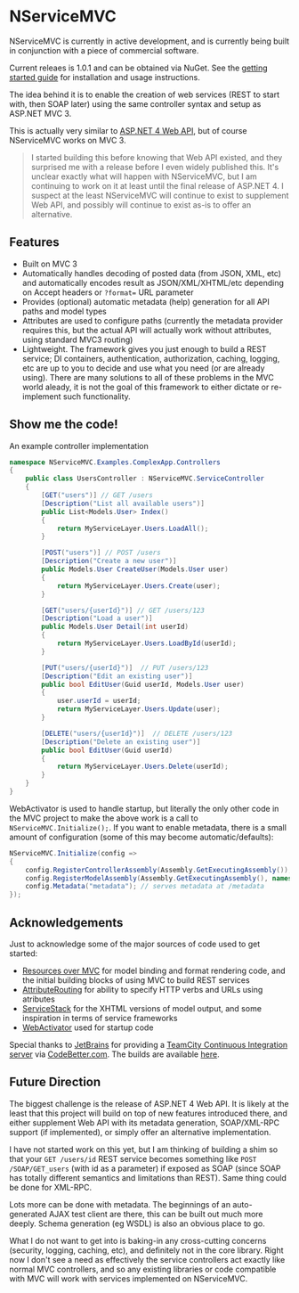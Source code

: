 NServiceMVC
===========

NServiceMVC is currently in active development, and is currently being built in conjunction with a piece of commercial software. 

Current releaes is 1.0.1 and can be obtained via NuGet. See the [getting started guide](https://github.com/gregmac/NServiceMVC/wiki/GettingStarted) for installation and usage instructions.

The idea behind it is to enable the creation of web services (REST to start with, then SOAP later) using the same controller syntax and setup as ASP.NET MVC 3.

This is actually very similar to [ASP.NET 4 Web API](http://www.asp.net/whitepapers/mvc4-release-notes#_Toc317096197), but of course NServiceMVC works on MVC 3.

> I started building this before knowing that Web API existed, and they surprised me with a release before I even widely published this. It's unclear exactly what will happen with NServiceMVC, but I am continuing to work on it at least until the final release of ASP.NET 4. I suspect at the least NServiceMVC will continue to exist to supplement Web API, and possibly will continue to exist as-is to offer an alternative.

Features
--------

 * Built on MVC 3
 * Automatically handles decoding of posted data (from JSON, XML, etc) and automatically encodes result as JSON/XML/XHTML/etc depending on Accept headers or `?format=` URL parameter
 * Provides (optional) automatic metadata (help) generation for all API paths and model types
 * Attributes are used to configure paths (currently the metadata provider requires this, but the actual API will actually work without attributes, using standard MVC3 routing)
 * Lightweight. The framework gives you just enough to build a REST service; DI containers, authentication, authorization, caching, logging, etc are up to you to decide and use what you need (or are already using). There are many solutions to all of these problems in the MVC world aleady, it is not the goal of this framework to either dictate or re-implement such functionality.


Show me the code! 
-----------------

An example controller implementation 

```csharp
namespace NServiceMVC.Examples.ComplexApp.Controllers
{
    public class UsersController : NServiceMVC.ServiceController
    {
        [GET("users")] // GET /users
        [Description("List all available users")]
        public List<Models.User> Index()
        {
			return MyServiceLayer.Users.LoadAll();
        }

        [POST("users")] // POST /users
        [Description("Create a new user")]
        public Models.User CreateUser(Models.User user)
        {
            return MyServiceLayer.Users.Create(user);
        }

        [GET("users/{userId}")] // GET /users/123
        [Description("Load a user")]
        public Models.User Detail(int userId)
        {
            return MyServiceLayer.Users.LoadById(userId);
        }

        [PUT("users/{userId}")]  // PUT /users/123
        [Description("Edit an existing user")]
        public bool EditUser(Guid userId, Models.User user)
        {
            user.userId = userId; 
            return MyServiceLayer.Users.Update(user);
        }

        [DELETE("users/{userId}")]  // DELETE /users/123
        [Description("Delete an existing user")]
        public bool EditUser(Guid userId)
        {
            return MyServiceLayer.Users.Delete(userId);
        }
    }
}
```

WebActivator is used to handle startup, but literally the only other code in the MVC project to make the above work is a call to `NServiceMVC.Initialize();`. If you want to enable metadata, there is a small amount of configuration (some of this may become automatic/defaults):

```csharp
NServiceMVC.Initialize(config =>
{
	config.RegisterControllerAssembly(Assembly.GetExecutingAssembly()); 
	config.RegisterModelAssembly(Assembly.GetExecutingAssembly(), namespace:"NServiceMVC.Examples.Models"); 
	config.Metadata("metadata"); // serves metadata at /metadata 
});
```


Acknowledgements
----------------

Just to acknowledge some of the major sources of code used to get started:

 * [Resources over MVC](http://rom.codeplex.com/) for model binding and format rendering code, and the initial building blocks of using MVC to build REST services 
 * [AttributeRouting](https://github.com/mccalltd/AttributeRouting) for ability to specify HTTP verbs and URLs using atributes
 * [ServiceStack](http://www.servicestack.net) for the XHTML versions of model output, and some inspiration in terms of service frameworks
 * [WebActivator](https://bitbucket.org/davidebbo/webactivator) used for startup code

Special thanks to [JetBrains](http://www.jetbrains.com/) for providing a [TeamCity Continuous Integration server](http://www.jetbrains.com/teamcity) via [CodeBetter.com](http://codebetter.com/). The builds are available [here](http://teamcity.codebetter.com/project.html?projectId=project182).
 
Future Direction
----------------

The biggest challenge is the release of ASP.NET 4 Web API. It is likely at the least that this project will build on top of new features introduced there, and either supplement Web API with its metadata generation, SOAP/XML-RPC support (if implemented), or simply offer an alternative implementation.

I have not started work on this yet, but I am thinking of building a shim so that your `GET /users/id` REST service becomes something like `POST /SOAP/GET_users` (with id as a parameter) if exposed as SOAP (since SOAP has totally different semantics and limitations than REST). Same thing could be done for XML-RPC.

Lots more can be done with metadata. The beginnings of an auto-generated AJAX test client are there, this can be built out much more deeply. Schema generation (eg WSDL) is also an obvious place to go. 
 
What I do not want to get into is baking-in any cross-cutting concerns (security, logging, caching, etc), and definitely not in the core library. Right now I don't see a need as effectively the service controllers act exactly like normal MVC controllers, and so any existing libraries or code compatible with MVC will work with services implemented on NServiceMVC. 
